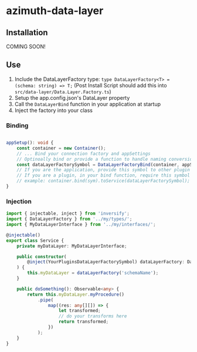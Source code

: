 # azimuth-data-layer

## Installation
COMING SOON!

## Use
1. Include the DataLayerFactory type: `type DataLayerFactory<T> = (schema: string) => T;` (Post Install Script should add this into `src/data-layer/Data.Layer.Factory.ts`)
2. Setup the app.config.json's DataLayer property
3. Call the `DataLayerBind` function in your application at startup
4. Inject the factory into your class 

### Binding
```typescript

appSetup(): void {
    const container = new Container();
    // ... Bind your connection factory and appSettings
    // Optinoally bind or provide a function to handle naming conversions as the 4th parameter, default is from snake_case to camelCase
    const dataLayerFactorySymbol = DataLayerFactoryBind(container, appSettingSymbol, connectionFactorySymbol);
    // If you are the application, provide this symbol to other plugin's Bind functions
    // If you are a plugin, in your bind function, require this symbol and bind your internal symbol to this as a service 
    // example: container.bind(sym).toService(dataLayerFactorySymbol);
}
```

### Injection
```typescript
import { injectable, inject } from 'inversify';
import { DataLayerFactory } from '../my/types/';
import { MyDataLayerInterface } from '../my/interfaces/';

@injectable()
export class Service {
    private myDataLayer: MyDataLayerInterface;

    public constructor(
        @inject(YourPluginsDataLayerFactorySymbol) dataLayerFactory: DataLayerFactory<MyDataLayerInterface>
    ) {
        this.myDataLayer = dataLayerFactory('schemaName');
    }

    public doSomething(): Observable<any> {
        return this.myDataLayer.myProcedure()
            .pipe(
                map((res: any[][]) => {
                    let transformed;
                    // do your transforms here
                    return transformed;
                })
            );
    }
}
```